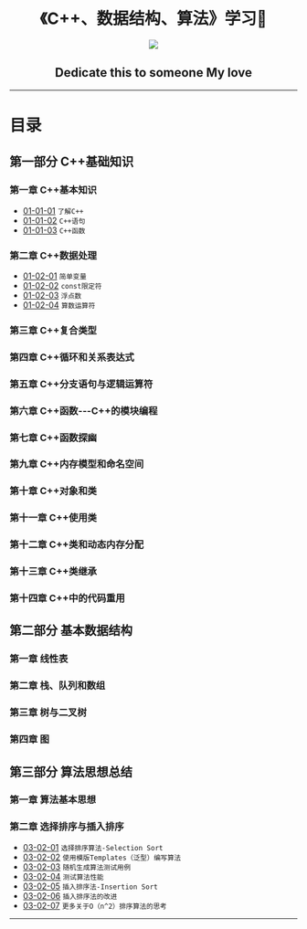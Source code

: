 <h1 align="center">《C++、数据结构、算法》学习📖</h1>
<p align="center"><img src="https://timgsa.baidu.com/timg?image&quality=80&size=b9999_10000&sec=1496673960064&di=c9c5de36faba9b267e6b5e3c123af80f&imgtype=0&src=http%3A%2F%2Fp7.qhimg.com%2Ft0128b2c0313adbfc60.png" /></p>

<h2 align="center">Dedicate this to someone My love</h2>

---

# 目录

## 第一部分 C++基础知识

### 第一章 C++基本知识

* [01-01-01](https://github.com/TYRMars/AlgorithmLearn/tree/master/CppLearn/01-01-01) `了解C++`
* [01-01-02](https://github.com/TYRMars/AlgorithmLearn/tree/master/CppLearn/01-01-02) `C++语句`
* [01-01-03](https://github.com/TYRMars/AlgorithmLearn/tree/master/CppLearn/01-01-03) `C++函数`

### 第二章 C++数据处理

* [01-02-01](https://github.com/TYRMars/AlgorithmLearn/tree/master/CppLearn/01-02-01) `简单变量`
* [01-02-02](https://github.com/TYRMars/AlgorithmLearn/tree/master/CppLearn/01-02-02) `const限定符`
* [01-02-03](https://github.com/TYRMars/AlgorithmLearn/tree/master/CppLearn/01-02-03) `浮点数`
* [01-02-04](https://github.com/TYRMars/AlgorithmLearn/tree/master/CppLearn/01-02-01) `算数运算符`

### 第三章 C++复合类型

### 第四章 C++循环和关系表达式

### 第五章 C++分支语句与逻辑运算符

### 第六章 C++函数---C++的模块编程

### 第七章 C++函数探幽

### 第九章 C++内存模型和命名空间

### 第十章 C++对象和类

### 第十一章 C++使用类

### 第十二章 C++类和动态内存分配

### 第十三章 C++类继承

### 第十四章 C++中的代码重用

## 第二部分 基本数据结构

### 第一章 线性表

### 第二章 栈、队列和数组

### 第三章 树与二叉树

### 第四章 图


## 第三部分 算法思想总结

### 第一章 算法基本思想

### 第二章 选择排序与插入排序

* [03-02-01](https://github.com/TYRMars/AlgorithmLearn#03-01-01) `选择排序算法-Selection Sort`
* [03-02-02](https://github.com/TYRMars/AlgorithmLearn#03-01-02) `使用模版Templates（泛型）编写算法`
* [03-02-03](https://github.com/TYRMars/AlgorithmLearn#03-01-03) `随机生成算法测试用例`
* [03-02-04](https://github.com/TYRMars/AlgorithmLearn#03-01-04) `测试算法性能`
* [03-02-05](https://github.com/TYRMars/AlgorithmLearn#03-01-05) `插入排序法-Insertion Sort`
* [03-02-06](https://github.com/TYRMars/AlgorithmLearn#03-01-06) `插入排序法的改进`
* [03-02-07](https://github.com/TYRMars/AlgorithmLearn#03-02-07) `更多关于O（n^2）排序算法的思考`

---
